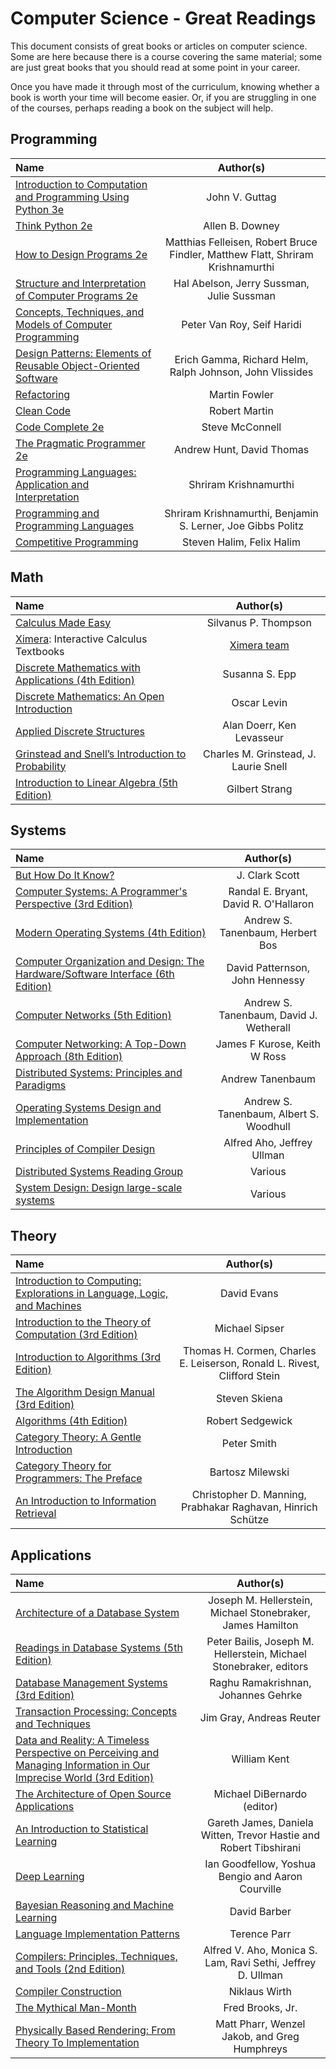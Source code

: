 # Computer Science - Great Readings

This document consists of great books or articles on computer science.
Some are here because there is a course covering the same material;
some are just great books that you should read at some point in your career.

Once you have made it through most of the curriculum, knowing whether a book is worth your time will become easier.
Or, if you are struggling in one of the courses, perhaps reading a book on the subject will help.

## Programming

| Name                                                                                                                                                              |                                   Author(s)                                    |
| :---------------------------------------------------------------------------------------------------------------------------------------------------------------- | :----------------------------------------------------------------------------: |
| [Introduction to Computation and Programming Using Python 3e](https://mitpress.mit.edu/books/introduction-computation-and-programming-using-python-third-edition) |                                 John V. Guttag                                 |
| [Think Python 2e](http://greenteapress.com/wp/think-python-2e/)                                                                                                   |                                Allen B. Downey                                 |
| [How to Design Programs 2e](https://www.htdp.org/)                                                                                                                | Matthias Felleisen, Robert Bruce Findler, Matthew Flatt, Shriram Krishnamurthi |
| [Structure and Interpretation of Computer Programs 2e](https://mitpress.mit.edu/sites/default/files/sicp/full-text/book/book.html)                                |                   Hal Abelson, Jerry Sussman, Julie Sussman                    |
| [Concepts, Techniques, and Models of Computer Programming](https://www.amazon.com/gp/product/0262220695)                                                          |                           Peter Van Roy, Seif Haridi                           |
| [Design Patterns: Elements of Reusable Object-Oriented Software](https://www.amazon.com/Design-Patterns-Elements-Reusable-Object-Oriented/dp/0201633612)          |            Erich Gamma, Richard Helm, Ralph Johnson, John Vlissides            |
| [Refactoring](https://www.refactoring.com/)                                                                                                                       |                                 Martin Fowler                                  |
| [Clean Code](https://www.amazon.com/Clean-Code-Handbook-Software-Craftsmanship/dp/0132350882)                                                                     |                                 Robert Martin                                  |
| [Code Complete 2e](https://www.amazon.com/Code-Complete-Practical-Handbook-Construction/dp/0735619670)                                                            |                                Steve McConnell                                 |
| [The Pragmatic Programmer 2e](https://pragprog.com/titles/tpp20/the-pragmatic-programmer-20th-anniversary-edition/)                                               |                           Andrew Hunt, David Thomas                            |
| [Programming Languages: Application and Interpretation](http://cs.brown.edu/~sk/Publications/Books/ProgLangs/)                                                    |                             Shriram Krishnamurthi                              |
| [Programming and Programming Languages](https://papl.cs.brown.edu/2018/)                                                                                          |          Shriram Krishnamurthi, Benjamin S. Lerner, Joe Gibbs Politz           |
| [Competitive Programming](https://cpbook.net/)                                                                                                                    |                           Steven Halim, Felix Halim                            |

## Math

| Name                                                                                                                                       |                    Author(s)                     |
| :----------------------------------------------------------------------------------------------------------------------------------------- | :----------------------------------------------: |
| [Calculus Made Easy](http://www.gutenberg.org/ebooks/33283)                                                                                |               Silvanus P. Thompson               |
| [Ximera](https://ximera.osu.edu/): Interactive Calculus Textbooks                                                                          | [Ximera team](https://ximera.osu.edu/about/team) |
| [Discrete Mathematics with Applications (4th Edition)](http://www.amazon.com/Discrete-Mathematics-Applications-Susanna-Epp/dp/0495391328/) |                  Susanna S. Epp                  |
| [Discrete Mathematics: An Open Introduction](http://discrete.openmathbooks.org/dmoi/)                                                      |                   Oscar Levin                    |
| [Applied Discrete Structures](http://faculty.uml.edu/klevasseur/ads2/)                                                                     |            Alan Doerr, Ken Levasseur             |
| [Grinstead and Snell’s Introduction to Probability](https://math.dartmouth.edu/~prob/prob/prob.pdf)                                        |      Charles M. Grinstead, J. Laurie Snell       |
| [Introduction to Linear Algebra (5th Edition)](https://math.mit.edu/~gs/linearalgebra/)                                                    |                  Gilbert Strang                  |

## Systems

| Name                                                                                                                                                                    |                Author(s)                |
| :---------------------------------------------------------------------------------------------------------------------------------------------------------------------- | :-------------------------------------: |
| [But How Do It Know?](http://www.buthowdoitknow.com/)                                                                                                                   |             J. Clark Scott              |
| [Computer Systems: A Programmer's Perspective (3rd Edition)](http://csapp.cs.cmu.edu/)                                                                                  |  Randal E. Bryant, David R. O'Hallaron  |
| [Modern Operating Systems (4th Edition)](http://www.amazon.com/Modern-Operating-Systems-Andrew-Tanenbaum/dp/013359162X/)                                                |    Andrew S. Tanenbaum, Herbert Bos     |
| [Computer Organization and Design: The Hardware/Software Interface (6th Edition)](https://www.amazon.com/Computer-Organization-Design-MIPS-Architecture/dp/0128201096/) |     David Patternson, John Hennessy     |
| [Computer Networks (5th Edition)](http://www.amazon.com/Computer-Networks-5th-Andrew-Tanenbaum/dp/0132126958/)                                                          | Andrew S. Tanenbaum, David J. Wetherall |
| [Computer Networking: A Top-Down Approach (8th Edition)](https://gaia.cs.umass.edu/kurose_ross/index.html)                                                              |      James F Kurose, Keith W Ross       |
| [Distributed Systems: Principles and Paradigms](https://www.amazon.com/Distributed-Systems-Principles-Andrew-Tanenbaum/dp/153028175X)                                   |            Andrew Tanenbaum             |
| [Operating Systems Design and Implementation](https://www.amazon.com/Operating-Systems-Design-Implementation-3rd/dp/0131429388)                                         | Andrew S. Tanenbaum, Albert S. Woodhull |
| [Principles of Compiler Design](https://www.amazon.com/Principles-Compiler-Addison-Wesley-information-processing/dp/0201000229)                                         |       Alfred Aho, Jeffrey Ullman        |
| [Distributed Systems Reading Group](http://dsrg.pdos.csail.mit.edu/papers/)                                                                                             |                 Various                 |
| [System Design: Design large-scale systems](https://github.com/donnemartin/system-design-primer)                                                                        |                 Various                 |

## Theory

| Name                                                                                                                                           |                                Author(s)                                 |
| :--------------------------------------------------------------------------------------------------------------------------------------------- | :----------------------------------------------------------------------: |
| [Introduction to Computing: Explorations in Language, Logic, and Machines](http://www.computingbook.org/)                                      |                               David Evans                                |
| [Introduction to the Theory of Computation (3rd Edition)](https://www.amazon.com/Introduction-Theory-Computation-Michael-Sipser/dp/113318779X) |                              Michael Sipser                              |
| [Introduction to Algorithms (3rd Edition)](http://www.amazon.com/Introduction-Algorithms-3rd-MIT-Press/dp/0262033844/)                         | Thomas H. Cormen, Charles E. Leiserson, Ronald L. Rivest, Clifford Stein |
| [The Algorithm Design Manual (3rd Edition)](https://www.algorist.com/)                                                                         |                              Steven Skiena                               |
| [Algorithms (4th Edition)](https://algs4.cs.princeton.edu/home/)                                                                               |                             Robert Sedgewick                             |
| [Category Theory: A Gentle Introduction](http://www.logicmatters.net/resources/pdfs/GentleIntro.pdf)                                           |                               Peter Smith                                |
| [Category Theory for Programmers: The Preface](https://bartoszmilewski.com/2014/10/28/category-theory-for-programmers-the-preface/)            |                             Bartosz Milewski                             |
| [An Introduction to Information Retrieval](https://nlp.stanford.edu/IR-book/pdf/irbookonlinereading.pdf)                                       |       Christopher D. Manning, Prabhakar Raghavan, Hinrich Schütze        |

## Applications

| Name                                                                                                                                                                                                         |                             Author(s)                             |
| :----------------------------------------------------------------------------------------------------------------------------------------------------------------------------------------------------------- | :---------------------------------------------------------------: |
| [Architecture of a Database System](http://db.cs.berkeley.edu/papers/fntdb07-architecture.pdf)                                                                                                               |    Joseph M. Hellerstein, Michael Stonebraker, James Hamilton     |
| [Readings in Database Systems (5th Edition)](http://www.redbook.io/)                                                                                                                                         | Peter Bailis, Joseph M. Hellerstein, Michael Stonebraker, editors |
| [Database Management Systems (3rd Edition)](https://www.amazon.com/gp/product/0072465638)                                                                                                                    |                Raghu Ramakrishnan, Johannes Gehrke                |
| [Transaction Processing: Concepts and Techniques](https://www.amazon.com/Transaction-Processing-Concepts-Techniques-Management/dp/1558601902)                                                                |                     Jim Gray, Andreas Reuter                      |
| [Data and Reality: A Timeless Perspective on Perceiving and Managing Information in Our Imprecise World (3rd Edition)](https://www.amazon.com/Data-Reality-Perspective-Perceiving-Information/dp/1935504215) |                           William Kent                            |
| [The Architecture of Open Source Applications](http://aosabook.org/en/)                                                                                                                                      |                    Michael DiBernardo (editor)                    |
| [An Introduction to Statistical Learning](https://www-bcf.usc.edu/~gareth/ISL/)                                                                                                                              | Gareth James, Daniela Witten, Trevor Hastie and Robert Tibshirani |
| [Deep Learning](http://www.deeplearningbook.org/)                                                                                                                                                            |         Ian Goodfellow, Yoshua Bengio and Aaron Courville         |
| [Bayesian Reasoning and Machine Learning](http://web4.cs.ucl.ac.uk/staff/D.Barber/pmwiki/pmwiki.php?n=Brml.HomePage)                                                                                         |                           David Barber                            |
| [Language Implementation Patterns](https://www.amazon.com/gp/product/193435645X)                                                                                                                             |                           Terence Parr                            |
| [Compilers: Principles, Techniques, and Tools (2nd Edition)](http://www.amazon.com/Compilers-Principles-Techniques-Tools-2nd/dp/0321486811/)                                                                 |    Alfred V. Aho, Monica S. Lam, Ravi Sethi, Jeffrey D. Ullman    |
| [Compiler Construction](https://inf.ethz.ch/personal/wirth/CompilerConstruction/index.html)                                                                                                                  |                           Niklaus Wirth                           |
| [The Mythical Man-Month](https://www.amazon.com/Mythical-Man-Month-Software-Engineering-Anniversary/dp/0201835959/)                                                                                          |                         Fred Brooks, Jr.                          |
| [Physically Based Rendering: From Theory To Implementation](http://www.pbr-book.org/)                                                                                                                        |           Matt Pharr, Wenzel Jakob, and Greg Humphreys            |
